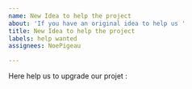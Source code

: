 ```yaml
---
name: New Idea to help the project
about: 'If you have an original idea to help us '
title: New Idea to help the project
labels: help wanted
assignees: NoePigeau

---
```


Here help us to upgrade our projet :
